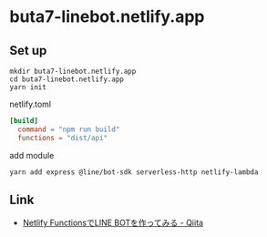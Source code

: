 # buta7-linebot.netlify.app


## Set up

```shell
mkdir buta7-linebot.netlify.app
cd buta7-linebot.netlify.app
yarn init
```

netlify.toml

```toml
[build]
  command = "npm run build"
  functions = "dist/api"
```

add module

```shell
yarn add express @line/bot-sdk serverless-http netlify-lambda
```


## Link

* [Netlify FunctionsでLINE BOTを作ってみる \- Qiita](https://qiita.com/n0bisuke/items/55de1cada13a623094b9)
